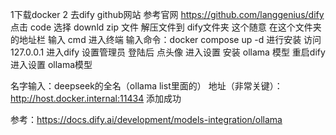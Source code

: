 1下载docker [
](https://www.docker.com/)
2 去dify github网站  参考官网
https://github.com/langgenius/dify
点击 code 选择 downld zip 文件
解压文件到 dify文件夹 这个随意 
在这个文件夹的地址栏 输入 cmd 进入终端
输入命令：docker compose up -d  进行安装
访问 127.0.0.1 进入dify 设置管理员 登陆后 点头像 进入设置
安装 ollama 模型 重启dify
进入设置 ollama模型  

名字输入：deepseek的全名（ollama list里面的）
地址（非常关键）：http://host.docker.internal:11434
添加成功 

参考：https://docs.dify.ai/development/models-integration/ollama